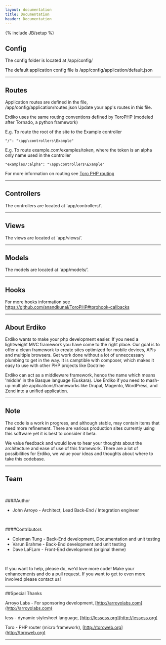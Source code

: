 ```yaml
---
layout: documentation
title: Documentation 
header: Documentation
---
```

{% include JB/setup %}

<div id = "section-0"></div>
<div id = "config"></div>

## Config

The config folder is located at /app/config/

The default application config file is /app/config/application/default.json

---

<div id = "routes"></div>

## Routes

Application routes are defined in the file, /app/config/application/routes.json 
Update your app's routes in this file.

Erdiko uses the same routing conventions defined by ToroPHP (modeled after Tornado, a python framework)

E.g. To route the root of the site to the Example controller 
	
	"/": "\app\controllers\Example"

E.g. To route example.com/examples/token, where the token is an alpha only name used in the controller
	
	"examples/:alpha": "\app\controllers\Example"

For more information on routing see [Toro PHP routing](https://github.com/anandkunal/ToroPHP#routing-basics)

---

<div id = "controllers"></div>

## Controllers

The controllers are located at `app/controllers/’.

---


<div id = "views"></div>

## Views

The views are located at `app/views/’.

---

<div id = "models"></div>

## Models

The models are located at `app/models/’.

---

<div id = "hooks"></div>

## Hooks

For more hooks information see https://github.com/anandkunal/ToroPHP#torohook-callbacks

---

<div id = "about_erdiko"></div>

## About Erdiko

Erdiko wants to make your php development easier. If you need a lightweight MVC framework you have come to the right place. Our goal is to offer a clean framework to create sites optimized for mobile devices, APIs and multiple browsers.  Get work done without a lot of unneccessary plumbing to get in the way.  It is camptible with composer, which makes it easy to use with other PHP projects like Doctrine


Erdiko can act as a middleware framework, hence the name which means 'middle' in the Basque language (Euskara). Use Erdiko if you need to mash-up multiple applications/frameworks like Drupal, Magento, WordPress, and Zend into a unified application.

---

<div id = "note"></div>

## Note

The code is a work in progress, and although stable, may contain items that need more refinement. There are various production sites currently using this software yet it is best to consider it beta.

We value feedback and would love to hear your thoughts about the architecture and ease of use of this framework. There are a lot of possibilities for Erdiko, we value your ideas and thoughts about where to take this codebase.
		
---

<div id = "team"></div>

## Team

<br>

####Author
* John Arroyo - Architect, Lead Back-End / Integration engineer

<br>

####Contributors
* Coleman Tung - Back-End development, Documentation and unit testing
* Varun Brahme - Back-End development and unit testing
* Dave LaFLam - Front-End development (original theme)

<br>
		
If you want to help, please do, we'd love more code! Make your enhancements and do a pull request. If you want to get to even more involved please contact us!

---

<div id = "special_thanks"></div>

##Special Thanks

Arroyo Labs - For sponsoring development, [http://arroyolabs.com](http://arroyolabs.com)

less - dynamic stylesheet language, [http://lesscss.org](http://lesscss.org)

Toro - PHP router (micro framework), [http://toroweb.org](http://toroweb.org)


---

